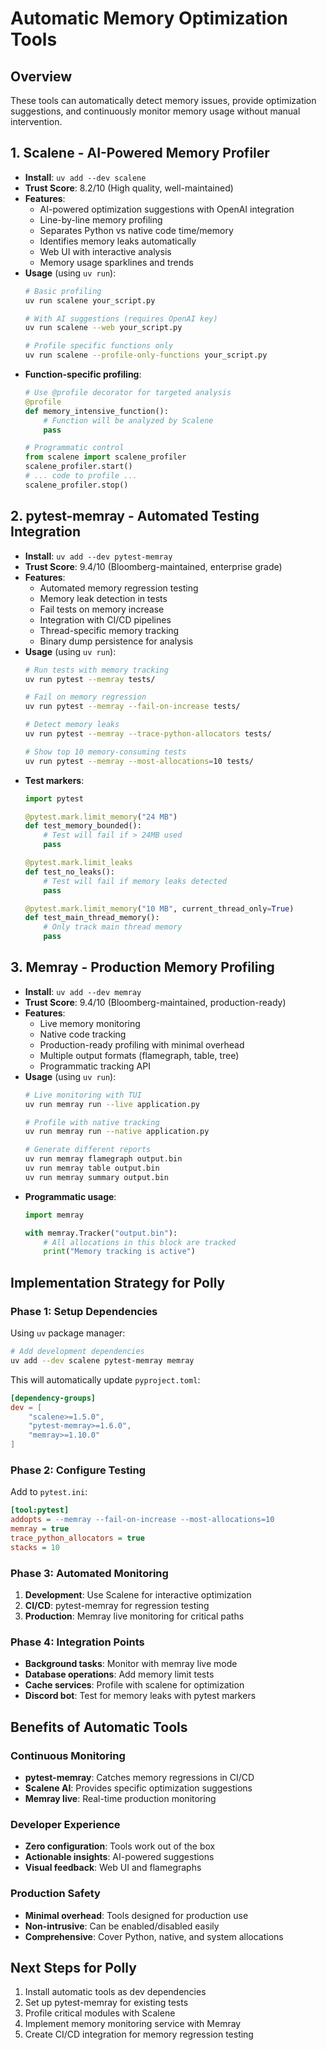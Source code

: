 # Automatic Memory Optimization Tools

## Overview
These tools can automatically detect memory issues, provide optimization suggestions, and continuously monitor memory usage without manual intervention.

## 1. Scalene - AI-Powered Memory Profiler
- **Install**: `uv add --dev scalene`
- **Trust Score**: 8.2/10 (High quality, well-maintained)
- **Features**:
  - AI-powered optimization suggestions with OpenAI integration
  - Line-by-line memory profiling
  - Separates Python vs native code time/memory
  - Identifies memory leaks automatically
  - Web UI with interactive analysis
  - Memory usage sparklines and trends
- **Usage** (using `uv run`):
  ```bash
  # Basic profiling
  uv run scalene your_script.py
  
  # With AI suggestions (requires OpenAI key)
  uv run scalene --web your_script.py
  
  # Profile specific functions only
  uv run scalene --profile-only-functions your_script.py
  ```
- **Function-specific profiling**:
  ```python
  # Use @profile decorator for targeted analysis
  @profile
  def memory_intensive_function():
      # Function will be analyzed by Scalene
      pass
  
  # Programmatic control
  from scalene import scalene_profiler
  scalene_profiler.start()
  # ... code to profile ...
  scalene_profiler.stop()
  ```

## 2. pytest-memray - Automated Testing Integration
- **Install**: `uv add --dev pytest-memray`
- **Trust Score**: 9.4/10 (Bloomberg-maintained, enterprise grade)
- **Features**:
  - Automated memory regression testing
  - Memory leak detection in tests
  - Fail tests on memory increase
  - Integration with CI/CD pipelines
  - Thread-specific memory tracking
  - Binary dump persistence for analysis
- **Usage** (using `uv run`):
  ```bash
  # Run tests with memory tracking
  uv run pytest --memray tests/
  
  # Fail on memory regression
  uv run pytest --memray --fail-on-increase tests/
  
  # Detect memory leaks
  uv run pytest --memray --trace-python-allocators tests/
  
  # Show top 10 memory-consuming tests
  uv run pytest --memray --most-allocations=10 tests/
  ```
- **Test markers**:
  ```python
  import pytest
  
  @pytest.mark.limit_memory("24 MB")
  def test_memory_bounded():
      # Test will fail if > 24MB used
      pass
  
  @pytest.mark.limit_leaks
  def test_no_leaks():
      # Test will fail if memory leaks detected
      pass
  
  @pytest.mark.limit_memory("10 MB", current_thread_only=True)
  def test_main_thread_memory():
      # Only track main thread memory
      pass
  ```

## 3. Memray - Production Memory Profiling
- **Install**: `uv add --dev memray`
- **Trust Score**: 9.4/10 (Bloomberg-maintained, production-ready)
- **Features**:
  - Live memory monitoring
  - Native code tracking
  - Production-ready profiling with minimal overhead
  - Multiple output formats (flamegraph, table, tree)
  - Programmatic tracking API
- **Usage** (using `uv run`):
  ```bash
  # Live monitoring with TUI
  uv run memray run --live application.py
  
  # Profile with native tracking
  uv run memray run --native application.py
  
  # Generate different reports
  uv run memray flamegraph output.bin
  uv run memray table output.bin
  uv run memray summary output.bin
  ```
- **Programmatic usage**:
  ```python
  import memray
  
  with memray.Tracker("output.bin"):
      # All allocations in this block are tracked
      print("Memory tracking is active")
  ```

## Implementation Strategy for Polly

### Phase 1: Setup Dependencies
Using `uv` package manager:
```bash
# Add development dependencies
uv add --dev scalene pytest-memray memray
```

This will automatically update `pyproject.toml`:
```toml
[dependency-groups]
dev = [
    "scalene>=1.5.0",
    "pytest-memray>=1.6.0",
    "memray>=1.10.0"
]
```

### Phase 2: Configure Testing
Add to `pytest.ini`:
```ini
[tool:pytest]
addopts = --memray --fail-on-increase --most-allocations=10
memray = true
trace_python_allocators = true
stacks = 10
```

### Phase 3: Automated Monitoring
1. **Development**: Use Scalene for interactive optimization
2. **CI/CD**: pytest-memray for regression testing
3. **Production**: Memray live monitoring for critical paths

### Phase 4: Integration Points
- **Background tasks**: Monitor with memray live mode
- **Database operations**: Add memory limit tests
- **Cache services**: Profile with scalene for optimization
- **Discord bot**: Test for memory leaks with pytest markers

## Benefits of Automatic Tools

### Continuous Monitoring
- **pytest-memray**: Catches memory regressions in CI/CD
- **Scalene AI**: Provides specific optimization suggestions
- **Memray live**: Real-time production monitoring

### Developer Experience
- **Zero configuration**: Tools work out of the box
- **Actionable insights**: AI-powered suggestions
- **Visual feedback**: Web UI and flamegraphs

### Production Safety
- **Minimal overhead**: Tools designed for production use
- **Non-intrusive**: Can be enabled/disabled easily
- **Comprehensive**: Cover Python, native, and system allocations

## Next Steps for Polly
1. Install automatic tools as dev dependencies
2. Set up pytest-memray for existing tests
3. Profile critical modules with Scalene
4. Implement memory monitoring service with Memray
5. Create CI/CD integration for memory regression testing